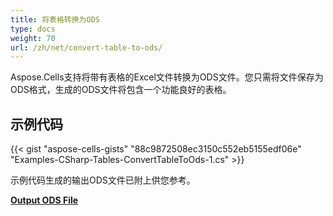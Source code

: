```yaml
---
title: 将表格转换为ODS
type: docs
weight: 70
url: /zh/net/convert-table-to-ods/
---
```


Aspose.Cells支持将带有表格的Excel文件转换为ODS文件。您只需将文件保存为ODS格式，生成的ODS文件将包含一个功能良好的表格。

## 示例代码

{{< gist "aspose-cells-gists" "88c9872508ec3150c552eb5155edf06e" "Examples-CSharp-Tables-ConvertTableToOds-1.cs" >}}

示例代码生成的输出ODS文件已附上供您参考。

[**Output ODS File**](ConvertTableToOds_out.ods)

